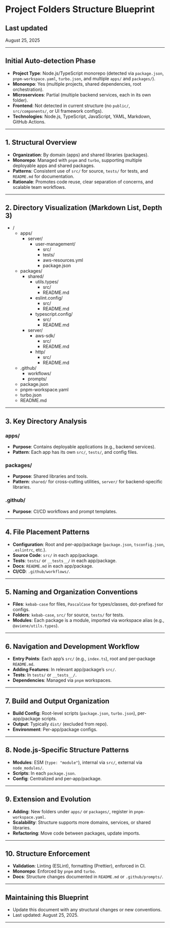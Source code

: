 # Project Folders Structure Blueprint

## Last updated

August 25, 2025

---

## Initial Auto-detection Phase

- **Project Type**: Node.js/TypeScript monorepo (detected via `package.json`, `pnpm-workspace.yaml`, `turbo.json`, and multiple `apps/` and `packages/`).
- **Monorepo**: Yes (multiple projects, shared dependencies, root orchestration).
- **Microservices**: Partial (multiple backend services, each in its own folder).
- **Frontend**: Not detected in current structure (no `public/`, `src/components/`, or UI framework configs).
- **Technologies**: Node.js, TypeScript, JavaScript, YAML, Markdown, GitHub Actions.

---

## 1. Structural Overview

- **Organization**: By domain (apps) and shared libraries (packages).
- **Monorepo**: Managed with `pnpm` and `turbo`, supporting multiple deployable apps and shared packages.
- **Patterns**: Consistent use of `src/` for source, `tests/` for tests, and `README.md` for documentation.
- **Rationale**: Promotes code reuse, clear separation of concerns, and scalable team workflows.

---

## 2. Directory Visualization (Markdown List, Depth 3)

- /
  - apps/
    - server/
      - user-management/
        - src/
        - tests/
        - aws-resources.yml
        - package.json
  - packages/
    - shared/
      - utils.types/
        - src/
        - README.md
      - eslint.config/
        - src/
        - README.md
      - typescript.config/
        - src/
        - README.md
    - server/
      - aws-sdk/
        - src/
        - README.md
      - http/
        - src/
        - README.md
  - .github/
    - workflows/
    - prompts/
  - package.json
  - pnpm-workspace.yaml
  - turbo.json
  - README.md

---

## 3. Key Directory Analysis

### apps/

- **Purpose**: Contains deployable applications (e.g., backend services).
- **Pattern**: Each app has its own `src/`, `tests/`, and config files.

### packages/

- **Purpose**: Shared libraries and tools.
- **Pattern**: `shared/` for cross-cutting utilities, `server/` for backend-specific libraries.

### .github/

- **Purpose**: CI/CD workflows and prompt templates.

---

## 4. File Placement Patterns

- **Configuration**: Root and per-app/package (`package.json`, `tsconfig.json`, `.eslintrc`, etc.).
- **Source Code**: `src/` in each app/package.
- **Tests**: `tests/` or `__tests__/` in each app/package.
- **Docs**: `README.md` in each app/package.
- **CI/CD**: `.github/workflows/`.

---

## 5. Naming and Organization Conventions

- **Files**: `kebab-case` for files, `PascalCase` for types/classes, dot-prefixed for configs.
- **Folders**: `kebab-case`, `src/` for source, `tests/` for tests.
- **Modules**: Each package is a module, imported via workspace alias (e.g., `@aviene/utils.types`).

---

## 6. Navigation and Development Workflow

- **Entry Points**: Each app’s `src/` (e.g., `index.ts`), root and per-package `README.md`.
- **Adding Features**: In relevant app/package’s `src/`.
- **Tests**: In `tests/` or `__tests__/`.
- **Dependencies**: Managed via `pnpm` workspaces.

---

## 7. Build and Output Organization

- **Build Config**: Root-level scripts (`package.json`, `turbo.json`), per-app/package scripts.
- **Output**: Typically `dist/` (excluded from repo).
- **Environment**: Per-app/package configs.

---

## 8. Node.js-Specific Structure Patterns

- **Modules**: ESM (`type: "module"`), internal via `src/`, external via `node_modules/`.
- **Scripts**: In each `package.json`.
- **Config**: Centralized and per-app/package.

---

## 9. Extension and Evolution

- **Adding**: New folders under `apps/` or `packages/`, register in `pnpm-workspace.yaml`.
- **Scalability**: Structure supports more domains, services, or shared libraries.
- **Refactoring**: Move code between packages, update imports.

---

## 10. Structure Enforcement

- **Validation**: Linting (ESLint), formatting (Prettier), enforced in CI.
- **Monorepo**: Enforced by `pnpm` and `turbo`.
- **Docs**: Structure changes documented in `README.md` or `.github/prompts/`.

---

## Maintaining this Blueprint

- Update this document with any structural changes or new conventions.
- Last updated: August 25, 2025.

---
